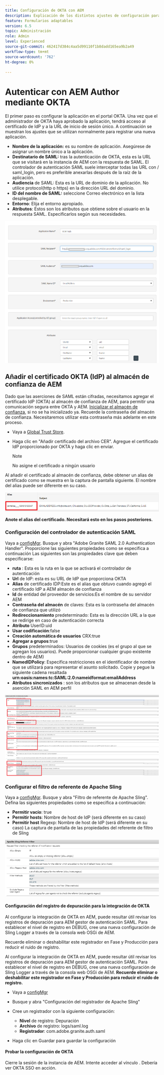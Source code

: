 ```yaml
---
title: Configuración de OKTA con AEM
description: Explicación de los distintos ajustes de configuración para el uso del inicio de sesión único mediante okta
feature: Formularios adaptables
version: 6.5
topic: Administración
role: Admin
level: Experienced
source-git-commit: 462417d384c4aa5d99110f1b8dadd165ea9b2a49
workflow-type: tm+mt
source-wordcount: '762'
ht-degree: 0%

---
```



# Autenticar con AEM Author mediante OKTA

El primer paso es configurar la aplicación en el portal OKTA. Una vez que el administrador de OKTA haya aprobado la aplicación, tendrá acceso al certificado de IdP y a la URL de inicio de sesión único. A continuación se muestran los ajustes que se utilizan normalmente para registrar una nueva aplicación.

* **Nombre de la aplicación:** es su nombre de aplicación. Asegúrese de asignar un nombre único a la aplicación.
* **Destinatario de SAML:** tras la autenticación de OKTA, esta es la URL que se visitará en la instancia de AEM con la respuesta de SAML. El controlador de autenticación SAML suele interceptar todas las URL con / saml_login, pero es preferible anexarlas después de la raíz de la aplicación.
* **Audiencia** de SAML: Esta es la URL de dominio de la aplicación. No utilice protocol(http o https) en la dirección URL del dominio.
* **ID del nombre de SAML:** seleccione Correo electrónico en la lista desplegable.
* **Entorno**: Elija el entorno apropiado.
* **Atributos**: Estos son los atributos que obtiene sobre el usuario en la respuesta SAML. Especificarlos según sus necesidades.


![aplicación okta](assets/okta-app-settings-blurred.PNG)


## Añadir el certificado OKTA (IdP) al almacén de confianza de AEM

Dado que las aserciones de SAML están cifradas, necesitamos agregar el certificado IdP (OKTA) al almacén de confianza de AEM, para permitir una comunicación segura entre OKTA y AEM.
[Inicializar el almacén de confianza](http://localhost:4502/libs/granite/security/content/truststore.html), si no se ha inicializado ya.
Recuerde la contraseña del almacén de confianza. Necesitaremos utilizar esta contraseña más adelante en este proceso.

* Vaya a [Global Trust Store](http://localhost:4502/libs/granite/security/content/truststore.html).
* Haga clic en &quot;Añadir certificado del archivo CER&quot;. Agregue el certificado IdP proporcionado por OKTA y haga clic en enviar.

   >[!NOTE]
   >
   >No asigne el certificado a ningún usuario

Al añadir el certificado al almacén de confianza, debe obtener un alias de certificado como se muestra en la captura de pantalla siguiente. El nombre del alias puede ser diferente en su caso.

![Alias de certificado](assets/cert-alias.PNG)

**Anote el alias del certificado. Necesitará esto en los pasos posteriores.**

### Configuración del controlador de autenticación SAML

Vaya a [configMgr](http://localhost:4502/system/console/configMgr).
Busque y abra &quot;Adobe Granite SAML 2.0 Authentication Handler&quot;.
Proporcione las siguientes propiedades como se especifica a continuación
Las siguientes son las propiedades clave que deben especificarse:

* **ruta** : Esta es la ruta en la que se activará el controlador de autenticación
* **Url** de IdP: esta es su URL de IdP que proporciona OKTA
* **Alias** de certificado IDP:Este es el alias que obtuvo cuando agregó el certificado IdP a AEM almacén de confianza
* **Id** de entidad del proveedor de servicios:Es el nombre de su servidor AEM
* **Contraseña del almacén** de claves: Esta es la contraseña del almacén de confianza que utilizó
* **Redireccionamiento** predeterminado: Esta es la dirección URL a la que se redirige en caso de autenticación correcta
* **Atributo** UserID:uid
* **Usar codificación**:false
* **Creación automática de usuarios** CRX:true
* **Agregar a grupos**:true
* **Grupos** predeterminados: Usuarios de cookies (es el grupo al que se agregan los usuarios). Puede proporcionar cualquier grupo existente dentro de AEM)
* **NamedIDPolicy**: Especifica restricciones en el identificador de nombre que se utilizará para representar el asunto solicitado. Copie y pegue la siguiente cadena resaltada **urn:oasis:names:tc:SAML:2.0:nameidformat:emailAddress**
* **Atributos sincronizados** : son los atributos que se almacenan desde la aserción SAML en AEM perfil

![saml-authentication-handler](assets/saml-authentication-settings-blurred.PNG)

### Configurar el filtro de referente de Apache Sling

Vaya a [configMgr](http://localhost:4502/system/console/configMgr).
Busque y abra &quot;Filtro de referente de Apache Sling&quot;. Defina las siguientes propiedades como se especifica a continuación:

* **Permitir vacío**: true
* **Permitir hosts**: Nombre de host de IdP (será diferente en su caso)
* **Permitir host** Regexp: Nombre de host de IdP (será diferente en su caso) La captura de pantalla de las propiedades del referente de filtro de Sling

![referrer-filter](assets/sling-referrer-filter.PNG)

#### Configuración del registro de depuración para la integración de OKTA

Al configurar la integración de OKTA en AEM, puede resultar útil revisar los registros de depuración para AEM gestor de autenticación SAML. Para establecer el nivel de registro en DEBUG, cree una nueva configuración de Sling Logger a través de la consola web OSGi de AEM.

Recuerde eliminar o deshabilitar este registrador en Fase y Producción para reducir el ruido de registro.

Al configurar la integración de OKTA en AEM, puede resultar útil revisar los registros de depuración para AEM gestor de autenticación SAML. Para establecer el nivel de registro en DEBUG, cree una nueva configuración de Sling Logger a través de la consola web OSGi de AEM.
**Recuerde eliminar o deshabilitar este registrador en Fase y Producción para reducir el ruido de registro.**
* Vaya a [configMgr](http://localhost:4502/system/console/configMgr)

* Busque y abra &quot;Configuración del registrador de Apache Sling&quot;
* Cree un registrador con la siguiente configuración:
   * **Nivel** de registro: Depuración
   * **Archivo** de registro: logs/saml.log
   * **Registrador**: com.adobe.granite.auth.saml
* Haga clic en Guardar para guardar la configuración



#### Probar la configuración de OKTA

Cierre la sesión de la instancia de AEM. Intente acceder al vínculo . Debería ver OKTA SSO en acción.
